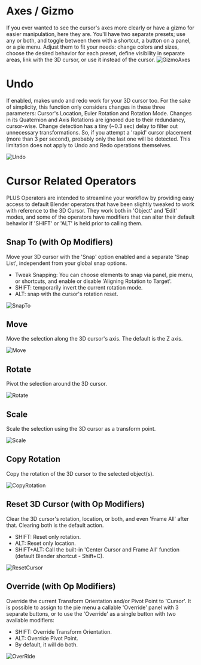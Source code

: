 # Axes / Gizmo
If you ever wanted to see the cursor's axes more clearly or have a gizmo for easier manipulation, here they are. You'll have two separate presets; use any or both, and toggle between them with a shortcut, a button on a panel, or a pie menu. Adjust them to fit your needs: change colors and sizes, choose the desired behavior for each preset, define visibility in separate areas, link with the 3D cursor, or use it instead of the cursor.
![GizmoAxes](https://github.com/user-attachments/assets/506e0e31-5804-476d-b5c7-0e0f96c02883)

# Undo
If enabled, makes undo and redo work for your 3D cursor too.
For the sake of simplicity, this function only considers changes in these three parameters: Cursor's Location, Euler Rotation and Rotation Mode.
Changes in its Quaternion and Axis Rotations are ignored due to their redundancy, cursor-wise. Change detection has a tiny (~0.3 sec) delay to filter out unnecessary transformations. So, if you attempt a 'rapid' cursor placement (more than 3 per second), probably only the last one will be detected.
This limitation does not apply to Undo and Redo operations themselves.

![Undo](https://github.com/user-attachments/assets/9a8a4f08-d52a-4cf9-b80d-578c8655a048)

# Cursor Related Operators
PLUS Operators are intended to streamline your workflow by providing easy access to default Blender operators that have been slightly tweaked to work with reference to the 3D Cursor. They work both in 'Object' and 'Edit' modes, 
and some of the operators have modifiers that can alter their default behavior if 'SHIFT' or 'ALT' is held prior to calling them.

## Snap To (with Op Modifiers)
Move your 3D cursor with the 'Snap' option enabled and a separate 'Snap List', independent from your global snap options.

* Tweak Snapping: You can choose elements to snap via panel, pie menu, or shortcuts, and enable or disable 'Aligning Rotation to Target'.
* SHIFT: temporarily invert the current rotation mode.
* ALT: snap with the cursor's rotation reset.
  
![SnapTo](https://github.com/user-attachments/assets/ea880df9-9e9d-4508-83f7-7edc5c4c7ddb)

## Move
Move the selection along the 3D cursor's axis. The default is the Z axis.

![Move](https://github.com/user-attachments/assets/14829af8-a7aa-41cb-92f1-f54b938c34c7)

## Rotate
Pivot the selection around the 3D cursor.

![Rotate](https://github.com/user-attachments/assets/372c6115-a131-41a2-b1f2-5d8fec8d263f)

## Scale
Scale the selection using the 3D cursor as a transform point.

![Scale](https://github.com/user-attachments/assets/bda83967-b187-4ec9-b061-dc3793553412)

## Copy Rotation
Copy the rotation of the 3D cursor to the selected object(s).

![CopyRotation](https://github.com/user-attachments/assets/4ba11e29-df60-4c59-a8d2-5236eb44c4e6)

## Reset 3D Cursor (with Op Modifiers)
Clear the 3D cursor's rotation, location, or both, and even 'Frame All' after that. Clearing both is the default action.

* SHIFT: Reset only rotation.
* ALT: Reset only location.
* SHIFT+ALT: Call the built-in 'Center Cursor and Frame All' function (default Blender shortcut - Shift+C).
 
![ResetCursor](https://github.com/user-attachments/assets/12cff5d5-2906-4950-91ff-c79033b4910b)

## Override (with Op Modifiers)
Override the current Transform Orientation and/or Pivot Point to 'Cursor'.
It is possible to assign to the pie menu a callable 'Override' panel with 3 separate buttons, or to use the 'Override' as a single button with two available modifiers:
* SHIFT: Override Transform Orientation.
* ALT: Override Pivot Point.
* By default, it will do both.

![OverRide](https://github.com/user-attachments/assets/f6856341-48ef-4c88-b7b9-6707ae17b909)

